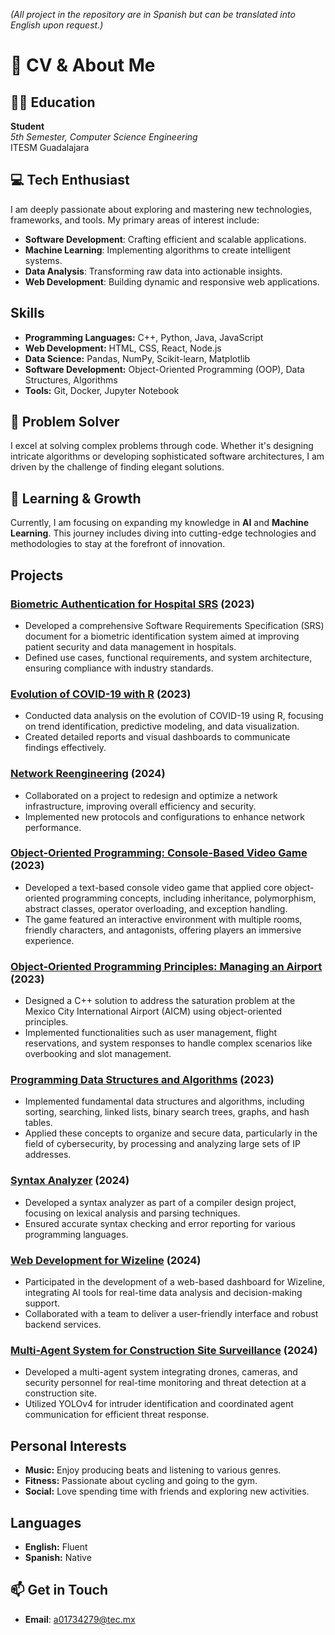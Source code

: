 *(All project in the repository are in Spanish but can be translated into English upon request.)*

# 🌟 CV & About Me

## 👨‍🎓 Education

**Student**  
*5th Semester, Computer Science Engineering*  
ITESM Guadalajara

## 💻 Tech Enthusiast

I am deeply passionate about exploring and mastering new technologies, frameworks, and tools. My primary areas of interest include:

- **Software Development**: Crafting efficient and scalable applications.
- **Machine Learning**: Implementing algorithms to create intelligent systems.
- **Data Analysis**: Transforming raw data into actionable insights.
- **Web Development**: Building dynamic and responsive web applications.

## Skills

- **Programming Languages:** C++, Python, Java, JavaScript
- **Web Development:** HTML, CSS, React, Node.js
- **Data Science:** Pandas, NumPy, Scikit-learn, Matplotlib
- **Software Development:** Object-Oriented Programming (OOP), Data Structures, Algorithms
- **Tools:** Git, Docker, Jupyter Notebook

## 🧠 Problem Solver

I excel at solving complex problems through code. Whether it's designing intricate algorithms or developing sophisticated software architectures, I am driven by the challenge of finding elegant solutions.

## 🌱 Learning & Growth

Currently, I am focusing on expanding my knowledge in **AI** and **Machine Learning**. This journey includes diving into cutting-edge technologies and methodologies to stay at the forefront of innovation.

## Projects

### [Biometric Authentication for Hospital SRS](https://github.com/JoseMartinezM/Project-Portafolio/tree/main/Biometric%20Identification%20System%20for%20Hospitals%20-%20SRS%20Document) (2023)
- Developed a comprehensive Software Requirements Specification (SRS) document for a biometric identification system aimed at improving patient security and data management in hospitals.
- Defined use cases, functional requirements, and system architecture, ensuring compliance with industry standards.

### [Evolution of COVID-19 with R](https://github.com/JoseMartinezM/Project-Portafolio/tree/main/Evolution%20of%20Covid%20in%20R) (2023)
- Conducted data analysis on the evolution of COVID-19 using R, focusing on trend identification, predictive modeling, and data visualization.
- Created detailed reports and visual dashboards to communicate findings effectively.

### [Network Reengineering](https://github.com/JoseMartinezM/Project-Portafolio/tree/main/Network%20Reengineering) (2024)
- Collaborated on a project to redesign and optimize a network infrastructure, improving overall efficiency and security.
- Implemented new protocols and configurations to enhance network performance.

### [Object-Oriented Programming: Console-Based Video Game](https://github.com/JoseMartinezM/Project-Portafolio/tree/main/Object%20Oriented%20Programing%20-%20Console%20Based%20Videogame) (2023)
- Developed a text-based console video game that applied core object-oriented programming concepts, including inheritance, polymorphism, abstract classes, operator overloading, and exception handling.
- The game featured an interactive environment with multiple rooms, friendly characters, and antagonists, offering players an immersive experience.

### [Object-Oriented Programming Principles: Managing an Airport](https://github.com/JoseMartinezM/Project-Portafolio/tree/main/Object%20Oriented%20Programming%20Principles%20-%20Managing%20an%20airport) (2023)
- Designed a C++ solution to address the saturation problem at the Mexico City International Airport (AICM) using object-oriented principles.
- Implemented functionalities such as user management, flight reservations, and system responses to handle complex scenarios like overbooking and slot management.

### [Programming Data Structures and Algorithms](https://github.com/JoseMartinezM/Project-Portafolio/tree/main/Programming%20of%20data%20structures%20and%20fundamental%20algorithms) (2023)
- Implemented fundamental data structures and algorithms, including sorting, searching, linked lists, binary search trees, graphs, and hash tables.
- Applied these concepts to organize and secure data, particularly in the field of cybersecurity, by processing and analyzing large sets of IP addresses.

### [Syntax Analyzer](https://github.com/JoseMartinezM/Project-Portafolio/tree/main/Syntax%20Analyzer) (2024)
- Developed a syntax analyzer as part of a compiler design project, focusing on lexical analysis and parsing techniques.
- Ensured accurate syntax checking and error reporting for various programming languages.

### [Web Development for Wizeline](https://github.com/JoseMartinezM/Project-Portafolio/tree/main/Webdevelopment%20for%20wizeline) (2024)
- Participated in the development of a web-based dashboard for Wizeline, integrating AI tools for real-time data analysis and decision-making support.
- Collaborated with a team to deliver a user-friendly interface and robust backend services.

### [Multi-Agent System for Construction Site Surveillance](https://github.com/JoseMartinezM/Project-Portafolio/tree/main/Multi-Agent%20System%20for%20Construction%20Site%20Surveillance) (2024)
- Developed a multi-agent system integrating drones, cameras, and security personnel for real-time monitoring and threat detection at a construction site.
- Utilized YOLOv4 for intruder identification and coordinated agent communication for efficient threat response.



## Personal Interests

- **Music:** Enjoy producing beats and listening to various genres.
- **Fitness:** Passionate about cycling and going to the gym.
- **Social:** Love spending time with friends and exploring new activities.

## Languages

- **English:** Fluent
- **Spanish:** Native


## 📫 Get in Touch

- **Email**: a01734279@tec.mx
